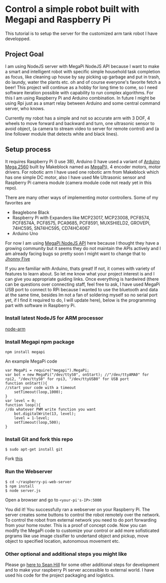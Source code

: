 # Control a simple robot built with Megapi and Raspberry Pi
This tutorial is to setup the server for the customized arm tank robot I have developped. 

## Project Goal
I am using NodeJS server with MegaPi NodeJS API because I want to make a smart and intelligent robot with specific simple household task completion as focus, like cleaning up house by say picking up garbage and put in trash, do laundy, water the plants etc. oh and of course everyone's favorite fetch a beer! This project will continue as a hobby for long time to come, so I need software iteration possible with capability to run complex algorithms. For this I am using Raspberry Pi and Arduino combination. In future I might be using Rpi just as a smart relay between Arduino and some central command server, who knows.

Currently my robot has a simple and not so accurate arm with 3 DOF, 4 wheels to move forward and backward and turn, one ultrasonic sensor to avoid object, (a camera to stream video to server for remote control) and (a line follower module that detects white and black lines).

## Setup process

It requires Raspberry Pi  (I use 3B), Arduino (I have used a variant of [Arduino Mega 2560](https://store.arduino.cc/usa/arduino-mega-2560-rev3) built by Makeblock named as [MegaPi](http://learn.makeblock.com/en/megapi/)), 4 encoder motors, motor drivers.
For robotic arm I have used one robotic arm from Makeblock which has one simple DC motor, also I have used Me Ultrasonic sensor and Raspberry Pi camera module (camera module code not ready yet in this repo).

There are many other ways of implementing motor controllers. Some of my favorites are
* Beaglebone Black
* Raspberry Pi with Expanders like MCP23017, MCP23008, PCF8574, PCF8574A, PCF8575, PCA9685, PCF8591, MUXSHIELD2, GROVEPI, 74HC595, SN74HC595, CD74HC4067
* Arduino Uno
	
For now I am using [MegaPi NodeJS API](https://github.com/Makeblock-official/NodeForMegaPi) here because I thought they have a growing community but it seems they do not maintain the APIs actively and I am already facing bugs so pretty soon I might want to change that to [Jhonny Five](http://johnny-five.io/)
	

If you are familiar with Arduino, thats great! If not, it comes with variety of features to learn about. So let me know what your project interest is and I can give you appropriate guiding links.
Once everything is hardwired (there can be questions over connecting staff, feel free to ask, I have used MegaPi USB port to connect to RPi because I wanted to use the bluetooth and data at the same time, besides Im not a fan of soldering myself so no serial port yet, if I find it required to do, I will update here), below is the programming part with software in Raspberry Pi.

### Install latest NodeJS for ARM processor
[node-arm](http://node-arm.herokuapp.com/)

### Install Megapi npm package
	npm install megapi
An example MegaPi code

	var MegaPi = require("megapi").MegaPi;
	var bot = new MegaPi("/dev/ttyS0", onStart); //"/dev/ttyAMA0" for rpi2, "/dev/ttyS0" for rpi3, "/dev/ttyUSB0" for USB port
	function onStart(){
  	//start your code with a timeout
  		setTimeout(loop,1000);
	}
	var level = 0;
	function loop(){
	//do whatever PWM write function you want
  		bot.digitalWrite(13, level);
  		level = 1-level;
  		setTimeout(loop,500);
	}

### Install Git and fork this repo

	$ sudo apt-get install git
	
Fork [this](https://github.com/pramitr/megapi.git) 
	
### Run the Webserver
	$ cd ~/raspberry-pi-web-server
	$ npm install
	$ node server.js
	
Open a browser and go to `<your-pi's-IP>:5000`

You did it! You successfully ran a webserver on your Raspberry Pi. The server creates some buttons to control the robot remotely over the network. To control the robot from external network you need to do port forwarding from your home router.
 This is a proof of concept code. Now you can modify the MegaPi code to customize your control or add more sofisticated prgrams like use image clssifier to undertand object and pickup, move object to specified location, autonomous movement etc.


### Other optional and additional steps you might like
Please go [here to Sean Hill](https://github.com/sean-hill/raspberry-pi-web-server) for some other additional steps for development and to make your raspberry Pi server accessible to external world. I have used his code for the project packaging and logistics.








